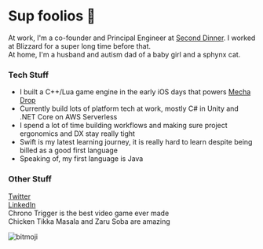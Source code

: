 # Sup foolios 👋

At work, I'm a co-founder and Principal Engineer at [Second Dinner](https://seconddinner.com/). I worked at Blizzard for a super long time before that.\
At home, I'm a husband and autism dad of a baby girl and a sphynx cat.

### Tech Stuff

* I built a C++/Lua game engine in the early iOS days that powers [Mecha Drop](https://apps.apple.com/us/app/mecha-drop/id415230800)
* Currently build lots of platform tech at work, mostly C# in Unity and .NET Core on AWS Serverless
* I spend a lot of time building workflows and making sure project ergonomics and DX stay really tight
* Swift is my latest learning journey, it is really hard to learn despite being billed as a good first language
* Speaking of, my first language is Java

### Other Stuff

[Twitter](https://twitter.com/mfschweitzer)\
[LinkedIn](https://www.linkedin.com/in/mfschweitzer)\
Chrono Trigger is the best video game ever made\
Chicken Tikka Masala and Zaru Soba are amazing

![bitmoji](https://sdk.bitmoji.com/render/panel/0465c53a-92cd-40a9-b676-4bad8faccbca-276dc6a6-a25e-4dfd-8f98-a50a2566e48d-v1.png?transparent=1&palette=1)
